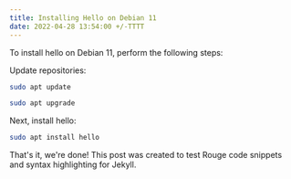 ```yaml
---
title: Installing Hello on Debian 11
date: 2022-04-28 13:54:00 +/-TTTT
---
```


To install hello on Debian 11, perform the following steps:

Update repositories:

``` bash
sudo apt update
```

``` bash
sudo apt upgrade
```

Next, install hello:

``` bash
sudo apt install hello
```

That's it, we're done! This post was created to test Rouge code snippets and syntax highlighting for Jekyll.